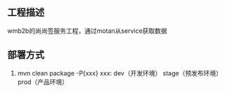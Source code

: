 ## 工程描述
   wmb2b的尚尚签服务工程，通过motan从service获取数据

## 部署方式
   1. mvn clean package -P{xxx}   xxx: dev（开发环境） stage（预发布环境） prod（产品环境）